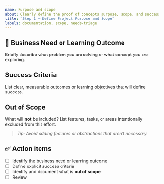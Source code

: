```yaml
---
name: Purpose and scope
about: Clearly define the proof of concepts purpose, scope, and success criteria before starting.
title: "Step 1 — Define Project Purpose and Scope"
labels: documentation, scope, needs-triage
---
```


## 🎯 Business Need or Learning Outcome

Briefly describe what problem you are solving or what concept you are exploring.

## Success Criteria

List clear, measurable outcomes or learning objectives that will define success.

## Out of Scope

What will **not** be included? List features, tasks, or areas intentionally excluded from this effort.

> _Tip: Avoid adding features or abstractions that aren’t necessary._

## ✅ Action Items

- [ ] Identify the business need or learning outcome
- [ ] Define explicit success criteria
- [ ] Identify and document what is **out of scope**
- [ ] Review

